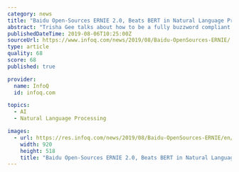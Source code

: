 ```yaml
---
category: news
title: "Baidu Open-Sources ERNIE 2.0, Beats BERT in Natural Language Processing Tasks"
abstract: "Trisha Gee talks about how to be a fully buzzword compliant developer, architect or lead, especially when “What’s Hot” changes on practically a daily basis. She gives an irreverent overview of the current technical landscape and presents a survival ..."
publishedDateTime: 2019-08-06T10:25:00Z
sourceUrl: https://www.infoq.com/news/2019/08/Baidu-OpenSources-ERNIE/
type: article
quality: 68
score: 68
published: true

provider:
  name: InfoQ
  id: infoq.com

topics:
  - AI
  - Natural Language Processing

images:
  - url: https://res.infoq.com/news/2019/08/Baidu-OpenSources-ERNIE/en/resources/1Continual Pre-Training-1565032023512.jpg
    width: 920
    height: 518
    title: "Baidu Open-Sources ERNIE 2.0, Beats BERT in Natural Language Processing Tasks"
---
```

